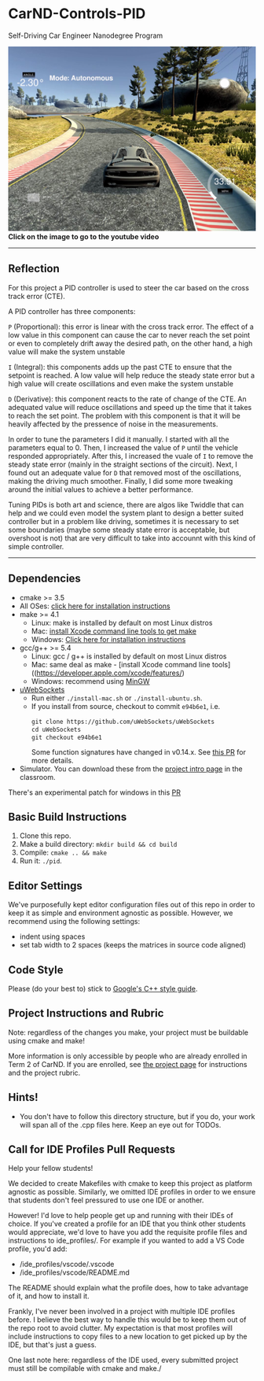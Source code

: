 # CarND-Controls-PID
Self-Driving Car Engineer Nanodegree Program


[MAIN]: ./imgs/main_pic.png


[![IMAGE ALT TEXT](./imgs/main_pic.png)](https://youtu.be/L5kRwnGOi8A "PID video")
**Click on the image to go to the youtube video**


---

## Reflection

For this project a PID controller is used to steer the car based on the cross track error (CTE).

A PID controller has three components:

`P` (Proportional): this error is linear with the cross track error. The effect of a low value in this component can cause the car to never reach the set point or even to completely drift away the desired path, on the other hand, a high value will make the system unstable

`I` (Integral): this components adds up the past CTE to ensure that the setpoint is reached. A low value will help reduce the steady state error but a high value will create oscillations and even make the system unstable

`D` (Derivative): this component reacts to the rate of change of the CTE. An adequated value will reduce oscillations and speed up the time that it takes to reach the set point. The problem with this component is that it will be heavily affected by the pressence of noise in the measurements.

In order to tune the parameters I did it manually. I started with all the parameters equal to 0. Then, I increased the value of `P` until the vehicle responded appropriately. After this, I increased the vuale of `I` to remove the steady state error (mainly in the straight sections of the circuit). Next, I found out an adequate value for `D` that removed most of the oscillations, making the driving much smoother. Finally, I did some more tweaking around the initial values to achieve a better performance.

Tuning PIDs is both art and science, there are algos like Twiddle that can help and we could even model the system plant to design a better suited controller but in a problem like driving, sometimes it is necessary to set some boundaries (maybe some steady state error is acceptable, but overshoot is not) that are very difficult to take into accounnt with this kind of simple controller.


---

## Dependencies

* cmake >= 3.5
 * All OSes: [click here for installation instructions](https://cmake.org/install/)
* make >= 4.1
  * Linux: make is installed by default on most Linux distros
  * Mac: [install Xcode command line tools to get make](https://developer.apple.com/xcode/features/)
  * Windows: [Click here for installation instructions](http://gnuwin32.sourceforge.net/packages/make.htm)
* gcc/g++ >= 5.4
  * Linux: gcc / g++ is installed by default on most Linux distros
  * Mac: same deal as make - [install Xcode command line tools]((https://developer.apple.com/xcode/features/)
  * Windows: recommend using [MinGW](http://www.mingw.org/)
* [uWebSockets](https://github.com/uWebSockets/uWebSockets)
  * Run either `./install-mac.sh` or `./install-ubuntu.sh`.
  * If you install from source, checkout to commit `e94b6e1`, i.e.
    ```
    git clone https://github.com/uWebSockets/uWebSockets
    cd uWebSockets
    git checkout e94b6e1
    ```
    Some function signatures have changed in v0.14.x. See [this PR](https://github.com/udacity/CarND-MPC-Project/pull/3) for more details.
* Simulator. You can download these from the [project intro page](https://github.com/udacity/self-driving-car-sim/releases) in the classroom.

There's an experimental patch for windows in this [PR](https://github.com/udacity/CarND-PID-Control-Project/pull/3)

## Basic Build Instructions

1. Clone this repo.
2. Make a build directory: `mkdir build && cd build`
3. Compile: `cmake .. && make`
4. Run it: `./pid`.

## Editor Settings

We've purposefully kept editor configuration files out of this repo in order to
keep it as simple and environment agnostic as possible. However, we recommend
using the following settings:

* indent using spaces
* set tab width to 2 spaces (keeps the matrices in source code aligned)

## Code Style

Please (do your best to) stick to [Google's C++ style guide](https://google.github.io/styleguide/cppguide.html).

## Project Instructions and Rubric

Note: regardless of the changes you make, your project must be buildable using
cmake and make!

More information is only accessible by people who are already enrolled in Term 2
of CarND. If you are enrolled, see [the project page](https://classroom.udacity.com/nanodegrees/nd013/parts/40f38239-66b6-46ec-ae68-03afd8a601c8/modules/f1820894-8322-4bb3-81aa-b26b3c6dcbaf/lessons/e8235395-22dd-4b87-88e0-d108c5e5bbf4/concepts/6a4d8d42-6a04-4aa6-b284-1697c0fd6562)
for instructions and the project rubric.

## Hints!

* You don't have to follow this directory structure, but if you do, your work
  will span all of the .cpp files here. Keep an eye out for TODOs.

## Call for IDE Profiles Pull Requests

Help your fellow students!

We decided to create Makefiles with cmake to keep this project as platform
agnostic as possible. Similarly, we omitted IDE profiles in order to we ensure
that students don't feel pressured to use one IDE or another.

However! I'd love to help people get up and running with their IDEs of choice.
If you've created a profile for an IDE that you think other students would
appreciate, we'd love to have you add the requisite profile files and
instructions to ide_profiles/. For example if you wanted to add a VS Code
profile, you'd add:

* /ide_profiles/vscode/.vscode
* /ide_profiles/vscode/README.md

The README should explain what the profile does, how to take advantage of it,
and how to install it.

Frankly, I've never been involved in a project with multiple IDE profiles
before. I believe the best way to handle this would be to keep them out of the
repo root to avoid clutter. My expectation is that most profiles will include
instructions to copy files to a new location to get picked up by the IDE, but
that's just a guess.

One last note here: regardless of the IDE used, every submitted project must
still be compilable with cmake and make./
